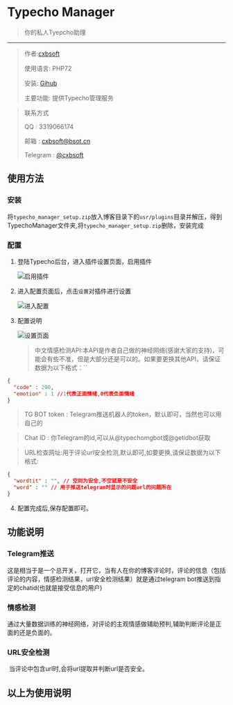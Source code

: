 # Typecho Manager

> 你的私人Tyepcho助理

---

>作者:[cxbsoft](https://blog.bsot.cn)
>
>使用语言: PHP72
>
>安装: [Gihub](https://github.com/cxb-soft/Typecho_Manager)
>
>主要功能: 提供Typecho管理服务

> 联系方式
>
> QQ : 3319066174
>
> 邮箱 : cxbsoft@bsot.cn
>
> Telegram : [@cxbsoft](https://t.me/cxbsoft)

## 使用方法

### 安装 

将```typecho_manager_setup.zip```放入博客目录下的```usr/plugins```目录并解压，得到TypechoManager文件夹,将```typecho_manager_setup.zip```删除，安装完成

### 配置

1. 登陆Typecho后台，进入插件设置页面，启用插件

   ![启用插件](https://tva1.sinaimg.cn/large/008i3skNgy1gshffj17amj32060jk46e.jpg)

2. 进入配置页面后，点击```设置```对插件进行设置

   ![进入配置](https://tva1.sinaimg.cn/large/008i3skNgy1gshfhsjgdlj31u608c3ze.jpg)

3. 配置说明

   ![设置页面](https://tva1.sinaimg.cn/large/008i3skNgy1gshfixgd3aj31ci0u0as8.jpg)

   >中文情感检测API:本API是作者自己做的神经网络(感谢大家的支持)，可能会有些不准，但是大部分还是可以的。如果要更换其他API，请保证数据为以下格式：``

```json
{
  "code" : 200,
  "emotion" : 1 //1代表正面情绪,0代表负面情绪
}
```

>TG BOT token : Telegram推送机器人的token，默认即可，当然也可以用自己的

>Chat ID : 你Telegram的id,可以从@typechomgbot或@getidbot获取

> URL检查网址:用于评论url安全检测,默认即可,如要更换,请保证数据为以下格式:

```JSON
{
  "wordtit" : "", // 空则为安全,不空就是不安全
  "word" : "" // 用于推送telegram时显示的问题url的问题所在
}
```

4. 配置完成后,保存配置即可。

## 功能说明

### Telegram推送

​	这是相当于是一个总开关，打开它，当有人在你的博客评论时，评论的信息（包括评论的内容，情感检测结果，url安全检测结果）就是通过telegram bot推送到指定的chatid(也就是接受信息的用户)

### 情感检测

​		通过大量数据训练的神经网络，对评论的主观情感做辅助预判,辅助判断评论是正面的还是负面的。

### URL安全检测

​	当评论中包含url时,会将url提取并判断url是否安全。



## 以上为使用说明



